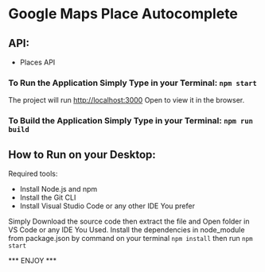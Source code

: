 #  Google Maps Place Autocomplete


## API:
* Places API


### To Run the Application Simply Type in your Terminal: `npm start`
The project will run [http://localhost:3000](http://localhost:3000)
Open  to view it in the browser.


### To Build the Application Simply Type in your Terminal: `npm run build`

## How to Run on your Desktop:
Required tools:
* Install Node.js and npm
* Install the Git CLI
* Install Visual Studio Code or any other IDE You prefer

Simply Download the source code then extract the file and Open folder in VS Code or any IDE You Used. Install the dependencies in  node_module from package.json by command on your terminal `npm install`
then run `npm start` 

*** ENJOY ***

